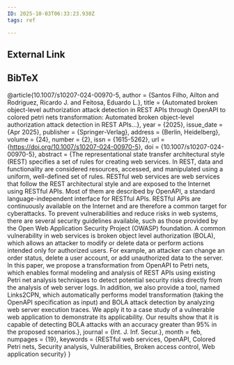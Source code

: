 ```yaml
---
ID: 2025-10-03T06:33:23.930Z
tags: ref

---
```

## External Link



## BibTeX

@article{10.1007/s10207-024-00970-5, author = {Santos Filho, Ailton and Rodriguez, Ricardo J. and Feitosa, Eduardo L.}, title = {Automated broken object-level authorization attack detection in REST APIs through OpenAPI to colored petri nets transformation: Automated broken object-level authorization attack detection in REST APIs...}, year = {2025}, issue_date = {Apr 2025}, publisher = {Springer-Verlag}, address = {Berlin, Heidelberg}, volume = {24}, number = {2}, issn = {1615-5262}, url = {https://doi.org/10.1007/s10207-024-00970-5}, doi = {10.1007/s10207-024-00970-5}, abstract = {The representational state transfer architectural style (REST) specifies a set of rules for creating web services. In REST, data and functionality are considered resources, accessed, and manipulated using a uniform, well-defined set of rules. RESTful web services are web services that follow the REST architectural style and are exposed to the Internet using RESTful APIs. Most of them are described by OpenAPI, a standard language-independent interface for RESTful APIs. RESTful APIs are continuously available on the Internet and are therefore a common target for cyberattacks. To prevent vulnerabilities and reduce risks in web systems, there are several security guidelines available, such as those provided by the Open Web Application Security Project (OWASP) foundation. A common vulnerability in web services is broken object level authorization (BOLA), which allows an attacker to modify or delete data or perform actions intended only for authorized users. For example, an attacker can change an order status, delete a user account, or add unauthorized data to the server. In this paper, we propose a transformation from OpenAPI to Petri nets, which enables formal modeling and analysis of REST APIs using existing Petri net analysis techniques to detect potential security risks directly from the analysis of web server logs. In addition, we also provide a tool, named Links2CPN, which automatically performs model transformation (taking the OpenAPI specification as input) and BOLA attack detection by analyzing web server execution traces. We apply it to a case study of a vulnerable web application to demonstrate its applicability. Our results show that it is capable of detecting BOLA attacks with an accuracy greater than 95\% in the proposed scenarios.}, journal = {Int. J. Inf. Secur.}, month = feb, numpages = {19}, keywords = {RESTful web services, OpenAPI, Colored Petri nets, Security analysis, Vulnerabilities, Broken access control, Web application security} }
